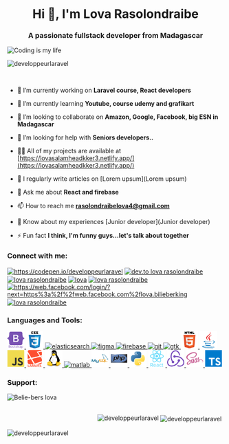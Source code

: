 <h1 align="center">Hi 👋, I'm Lova Rasolondraibe</h1>
<h3 align="center">A passionate fullstack developer from Madagascar</h3>

<img class="fit-picture"
     src="https://tenor.com/view/xero-code-code-xer0-code_xer0-code-xero-gif-24040429"
     alt="Coding is my life" width="400">

<p align="left"> <img src="https://komarev.com/ghpvc/?username=developpeurlaravel&label=Profile%20views&color=0e75b6&style=flat" alt="developpeurlaravel" /> </p>

<p align="left"> <a href="https://twitter.com/" target="blank"><img src="https://img.shields.io/twitter/follow/?logo=twitter&style=for-the-badge" alt="" /></a> </p>

- 🔭 I’m currently working on **Laravel course, React developers**

- 🌱 I’m currently learning **Youtube, course udemy and grafikart**

- 👯 I’m looking to collaborate on **Amazon, Google, Facebook, big ESN in Madagascar**

- 🤝 I’m looking for help with **Seniors developers..**

- 👨‍💻 All of my projects are available at [https://lovasalamheadkker3.netlify.app/](https://lovasalamheadkker3.netlify.app/)

- 📝 I regularly write articles on [Lorem upsum](Lorem upsum)

- 💬 Ask me about **React and firebase**

- 📫 How to reach me **rasolondraibelova4@gmail.com**

- 📄 Know about my experiences [Junior developer](Junior developer)

- ⚡ Fun fact **I think, I'm funny guys...let's talk about together**

<h3 align="left">Connect with me:</h3>
<p align="left">
<a href="https://codepen.io/https://codepen.io/developpeurlaravel" target="blank"><img align="center" src="https://raw.githubusercontent.com/rahuldkjain/github-profile-readme-generator/master/src/images/icons/Social/codepen.svg" alt="https://codepen.io/developpeurlaravel" height="30" width="40" /></a>
<a href="https://dev.to/dev.to lova rasolondraibe" target="blank"><img align="center" src="https://raw.githubusercontent.com/rahuldkjain/github-profile-readme-generator/master/src/images/icons/Social/devto.svg" alt="dev.to lova rasolondraibe" height="30" width="40" /></a>
<a href="https://linkedin.com/in/lova rasolondraibe" target="blank"><img align="center" src="https://raw.githubusercontent.com/rahuldkjain/github-profile-readme-generator/master/src/images/icons/Social/linked-in-alt.svg" alt="lova rasolondraibe" height="30" width="40" /></a>
<a href="https://stackoverflow.com/users/lova" target="blank"><img align="center" src="https://raw.githubusercontent.com/rahuldkjain/github-profile-readme-generator/master/src/images/icons/Social/stack-overflow.svg" alt="lova" height="30" width="40" /></a>
<a href="https://codesandbox.com/lova rasolondraibe" target="blank"><img align="center" src="https://raw.githubusercontent.com/rahuldkjain/github-profile-readme-generator/master/src/images/icons/Social/codesandbox.svg" alt="lova rasolondraibe" height="30" width="40" /></a>
<a href="https://fb.com/https://web.facebook.com/login/?next=https%3a%2f%2fweb.facebook.com%2flova.bilieberking" target="blank"><img align="center" src="https://raw.githubusercontent.com/rahuldkjain/github-profile-readme-generator/master/src/images/icons/Social/facebook.svg" alt="https://web.facebook.com/login/?next=https%3a%2f%2fweb.facebook.com%2flova.bilieberking" height="30" width="40" /></a>
<a href="https://instagram.com/lova rasolondraibe" target="blank"><img align="center" src="https://raw.githubusercontent.com/rahuldkjain/github-profile-readme-generator/master/src/images/icons/Social/instagram.svg" alt="lova rasolondraibe" height="30" width="40" /></a>
</p>

<h3 align="left">Languages and Tools:</h3>
<p align="left"> <a href="https://getbootstrap.com" target="_blank" rel="noreferrer"> <img src="https://raw.githubusercontent.com/devicons/devicon/master/icons/bootstrap/bootstrap-plain-wordmark.svg" alt="bootstrap" width="40" height="40"/> </a> <a href="https://www.w3schools.com/css/" target="_blank" rel="noreferrer"> <img src="https://raw.githubusercontent.com/devicons/devicon/master/icons/css3/css3-original-wordmark.svg" alt="css3" width="40" height="40"/> </a> <a href="https://www.elastic.co" target="_blank" rel="noreferrer"> <img src="https://www.vectorlogo.zone/logos/elastic/elastic-icon.svg" alt="elasticsearch" width="40" height="40"/> </a> <a href="https://www.figma.com/" target="_blank" rel="noreferrer"> <img src="https://www.vectorlogo.zone/logos/figma/figma-icon.svg" alt="figma" width="40" height="40"/> </a> <a href="https://firebase.google.com/" target="_blank" rel="noreferrer"> <img src="https://www.vectorlogo.zone/logos/firebase/firebase-icon.svg" alt="firebase" width="40" height="40"/> </a> <a href="https://git-scm.com/" target="_blank" rel="noreferrer"> <img src="https://www.vectorlogo.zone/logos/git-scm/git-scm-icon.svg" alt="git" width="40" height="40"/> </a> <a href="https://www.gtk.org/" target="_blank" rel="noreferrer"> <img src="https://upload.wikimedia.org/wikipedia/commons/7/71/GTK_logo.svg" alt="gtk" width="40" height="40"/> </a> <a href="https://www.w3.org/html/" target="_blank" rel="noreferrer"> <img src="https://raw.githubusercontent.com/devicons/devicon/master/icons/html5/html5-original-wordmark.svg" alt="html5" width="40" height="40"/> </a> <a href="https://www.java.com" target="_blank" rel="noreferrer"> <img src="https://raw.githubusercontent.com/devicons/devicon/master/icons/java/java-original.svg" alt="java" width="40" height="40"/> </a> <a href="https://developer.mozilla.org/en-US/docs/Web/JavaScript" target="_blank" rel="noreferrer"> <img src="https://raw.githubusercontent.com/devicons/devicon/master/icons/javascript/javascript-original.svg" alt="javascript" width="40" height="40"/> </a> <a href="https://laravel.com/" target="_blank" rel="noreferrer"> <img src="https://raw.githubusercontent.com/devicons/devicon/master/icons/laravel/laravel-plain-wordmark.svg" alt="laravel" width="40" height="40"/> </a> <a href="https://www.linux.org/" target="_blank" rel="noreferrer"> <img src="https://raw.githubusercontent.com/devicons/devicon/master/icons/linux/linux-original.svg" alt="linux" width="40" height="40"/> </a> <a href="https://www.mathworks.com/" target="_blank" rel="noreferrer"> <img src="https://upload.wikimedia.org/wikipedia/commons/2/21/Matlab_Logo.png" alt="matlab" width="40" height="40"/> </a> <a href="https://www.mysql.com/" target="_blank" rel="noreferrer"> <img src="https://raw.githubusercontent.com/devicons/devicon/master/icons/mysql/mysql-original-wordmark.svg" alt="mysql" width="40" height="40"/> </a> <a href="https://www.php.net" target="_blank" rel="noreferrer"> <img src="https://raw.githubusercontent.com/devicons/devicon/master/icons/php/php-original.svg" alt="php" width="40" height="40"/> </a> <a href="https://www.python.org" target="_blank" rel="noreferrer"> <img src="https://raw.githubusercontent.com/devicons/devicon/master/icons/python/python-original.svg" alt="python" width="40" height="40"/> </a> <a href="https://reactjs.org/" target="_blank" rel="noreferrer"> <img src="https://raw.githubusercontent.com/devicons/devicon/master/icons/react/react-original-wordmark.svg" alt="react" width="40" height="40"/> </a> <a href="https://redux.js.org" target="_blank" rel="noreferrer"> <img src="https://raw.githubusercontent.com/devicons/devicon/master/icons/redux/redux-original.svg" alt="redux" width="40" height="40"/> </a> <a href="https://sass-lang.com" target="_blank" rel="noreferrer"> <img src="https://raw.githubusercontent.com/devicons/devicon/master/icons/sass/sass-original.svg" alt="sass" width="40" height="40"/> </a> <a href="https://www.typescriptlang.org/" target="_blank" rel="noreferrer"> <img src="https://raw.githubusercontent.com/devicons/devicon/master/icons/typescript/typescript-original.svg" alt="typescript" width="40" height="40"/> </a> </p>

<h3 align="left">Support:</h3>
<p><a href="https://ko-fi.com/Belie-bers lova"> <img align="left" src="https://cdn.ko-fi.com/cdn/kofi3.png?v=3" height="50" width="210" alt="Belie-bers lova" /></a></p><br><br>

<p><img align="left" src="https://github-readme-stats.vercel.app/api/top-langs?username=developpeurlaravel&show_icons=true&locale=en&layout=compact" alt="developpeurlaravel" /></p>

<p>&nbsp;<img align="center" src="https://github-readme-stats.vercel.app/api?username=developpeurlaravel&show_icons=true&locale=en" alt="developpeurlaravel" /></p>

<p><img align="center" src="https://github-readme-streak-stats.herokuapp.com/?user=developpeurlaravel&" alt="developpeurlaravel" /></p>
